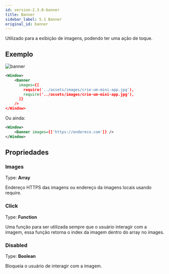 ```yaml
---
id: version-2.3.0-banner
title: Banner
sidebar_label: 5.1 Banner
original_id: banner
---
```


Utilizado para a exibição de imagens, podendo ter uma ação de toque.

## Exemplo

![banner](assets/images_components/v2.0.0/banner.jpg)



```xml
<Window>
    <Banner
      images={[
        require('../assets/images/crie-um-mini-app.jpg'),
        require('../assets/images/crie-um-mini-app.jpg'),
      ]}
    />
</Window>
```

Ou ainda:

```xml
<Window>
    <Banner images={['https://endereco.com']} />
</Window>
```

## Propriedades

### Images
Type: **Array**

Endereço HTTPS das imagens ou endereço da imagens locais usando require.

### Click
Type: **Function**

Uma função para ser utilizada sempre que o usuário interagir com a imagem, essa função retorna o index da imagem dentro do array no images.

### Disabled
Type: **Boolean**

Bloqueia o usuário de interagir com a imagem.
